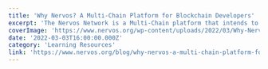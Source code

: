 ```yaml
---
title: 'Why Nervos? A Multi-Chain Platform for Blockchain Developers'
excerpt: 'The Nervos Network is a Multi-Chain platform that intends to enable developers to create a seamless Web 3.0 experience. The platform is built in a way that empowers innovation, encourages flexibility '
coverImage: 'https://www.nervos.org/wp-content/uploads/2022/03/Why-Nervos-810x456.png'
date: '2022-03-03T16:00:00.000Z'
category: 'Learning Resources'
link: 'https://www.nervos.org/blog/why-nervos-a-multi-chain-platform-for-blockchain-developers'
---
```


